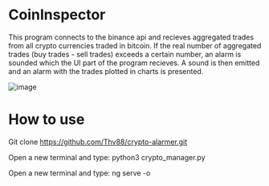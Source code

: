 # CoinInspector
This program connects to the binance api and recieves aggregated trades from all crypto currencies traded in bitcoin.
If the real number of aggregated trades (buy trades - sell trades) exceeds a certain number, an alarm is sounded which the UI part of the program recieves.
A sound is then emitted and an alarm with the trades plotted in charts is presented.


![image](https://user-images.githubusercontent.com/47184716/116111210-b708d480-a6b6-11eb-97a7-0b99000135ad.png)

# How to use
Git clone https://github.com/Thv88/crypto-alarmer.git

Open a new terminal and type:
python3 crypto_manager.py

Open a new terminal and type:
ng serve -o

